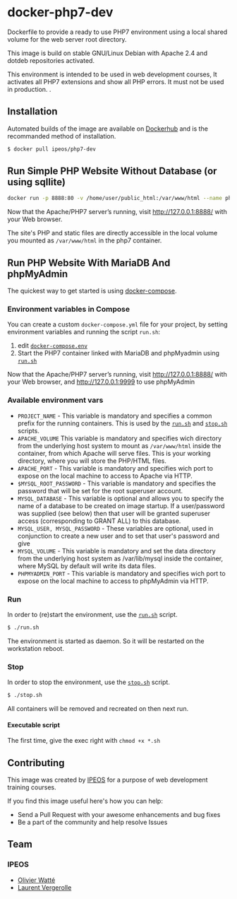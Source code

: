 # docker-php7-dev

Dockerfile to provide a ready to use PHP7 environment using a local shared volume for the web server root directory. 

This image is build on stable GNU/Linux Debian with Apache 2.4 and dotdeb repositories activated.

This environment is intended to be used in web development courses, It activates all PHP7 extensions and show all PHP errors. It must not be used in production. 
.

## Installation

Automated builds of the image are available on [Dockerhub](https://hub.docker.com/r/ipeos/php7-dev/) and is the recommanded method of installation.

```bash
$ docker pull ipeos/php7-dev
```
## Run Simple PHP Website Without Database (or using sqllite)

```bash
docker run -p 8888:80 -v /home/user/public_html:/var/www/html --name php7 ipeos/php7-dev
```
Now that the Apache/PHP7 server’s running, visit http://127.0.0.1:8888/ with your Web browser.

The site's PHP and static files are directly accessible in the local volume you mounted as `/var/www/html` in the php7 container.

## Run PHP Website With MariaDB And phpMyAdmin

The quickest way to get started is using  [docker-compose](https://docs.docker.com/compose/).

### Environment variables in Compose

You can create a custom ```docker-compose.yml``` file for your project, by setting environment variables and running the script ```run.sh```:

1. edit [`docker-compose.env`](docker-compose.env)
2. Start the PHP7 container linked with MariaDB and phpMyadmin using [`run.sh`](run.sh)

Now that the Apache/PHP7 server’s running, visit http://127.0.0.1:8888/ with your Web browser, and http://127.0.0.1:9999 to use phpMyAdmin

### Available environment vars
- `PROJECT_NAME` - This variable is mandatory and specifies a common prefix for the running containers. This is used by the [`run.sh`](run.sh) and [`stop.sh`](stop.sh) scripts.
- `APACHE_VOLUME` This variable is mandatory and specifies wich directory from  the underlying host system to mount as `/var/www/html` inside the container, from which Apache will serve files. This is your working directory, where you will store the PHP/HTML files.
- `APACHE_PORT` - This variable is mandatory and specifies wich port to expose on the local machine to access to Apache via HTTP.
- `$MYSQL_ROOT_PASSWORD` - This variable is mandatory and specifies the password that will be set for the root superuser account. 
- `MYSQL_DATABASE` - This variable is optional and allows you to specify the name of a database to be created on image startup. If a user/password was supplied (see below) then that user will be granted superuser access (corresponding to GRANT ALL) to this database.
- `MYSQL_USER, MYSQL_PASSWORD` - These variables are optional, used in conjunction to create a new user and to set that user's password and give 
- `MYSQL_VOLUME` - This variable is mandatory and set the data directory from the underlying host system as /var/lib/mysql inside the container, where MySQL by default will write its data files.
- `PHPMYADMIN_PORT`  - This variable is mandatory and specifies wich port to expose on the local machine to access to phpMyAdmin via HTTP.

### Run
In order to (re)start the environment, use the [`run.sh`](run.sh) script. 
```bash
$ ./run.sh
```
The environment is started as daemon. So it will be restarted on the workstation reboot.

### Stop
In order to stop the environment, use the [`stop.sh`](stop.sh) script.
```bash
$ ./stop.sh
```

All containers will be removed and recreated on then next run.


#### Executable script

The first time, give the exec right with `chmod +x *.sh`

## Contributing

This image was created by [IPEOS](http://www.ipeos.com) for a purpose of web development training courses.

If you find this image useful here's how you can help:

* Send a Pull Request with your awesome enhancements and bug fixes
* Be a part of the community and help resolve Issues

## Team

### IPEOS 

* [Olivier Watté](https://github.com/owatte/)
* [Laurent Vergerolle](https://github.com/psychoz971/)

